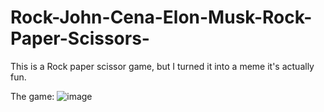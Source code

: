 # Rock-John-Cena-Elon-Musk-Rock-Paper-Scissors-

This is a Rock paper scissor game, but I turned it into a meme it's actually fun.


The game:
![image](https://user-images.githubusercontent.com/68082556/114282341-3e94e900-9a11-11eb-8e32-2bc99463e5d1.png)
